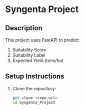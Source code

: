 # Syngenta Project

## Description
This project uses FastAPI to predict:
1. Suitability Score
2. Suitability Label
3. Expected Yield (tons/ha)

## Setup Instructions
1. Clone the repository:
   ```bash
   git clone <repo-url>
   cd Syngenta_Project
